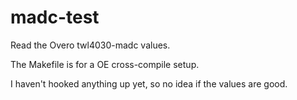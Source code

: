   madc-test
=======

Read the Overo twl4030-madc values.

The Makefile is for a OE cross-compile setup.

I haven't hooked anything up yet, so no idea if the values are good.

